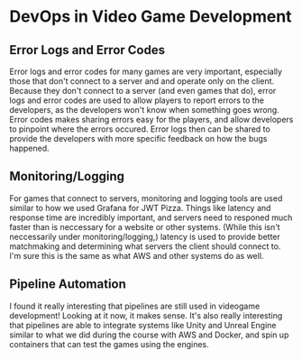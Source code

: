 # DevOps in Video Game Development

## Error Logs and Error Codes
Error logs and error codes for many games are very important, especially those that don't connect to a server and and operate only on the client. Because they don't connect to a server (and even games that do), error logs and error codes are used to allow players to report errors to the developers, as the developers won't know when something goes wrong. Error codes makes sharing errors easy for the players, and allow developers to pinpoint where the errors occured. Error logs then can be shared to provide the developers with more specific feedback on how the bugs happened.

## Monitoring/Logging
For games that connect to servers, monitoring and logging tools are used similar to how we used Grafana for JWT Pizza. Things like latency and response time are incredibly important, and servers need to responed much faster than is neccessary for a website or other systems. (While this isn't neccessarily under monitoring/logging,) latency is used to provide better matchmaking and determining what servers the client should connect to. I'm sure this is the same as what AWS and other systems do as well.

## Pipeline Automation
I found it really interesting that pipelines are still used in videogame development! Looking at it now, it makes sense. It's also really interesting that pipelines are able to integrate systems like Unity and Unreal Engine similar to what we did during the course with AWS and Docker, and spin up containers that can test the games using the engines.

